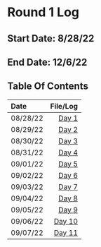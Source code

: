 # Round 1 Log

## Start Date: 8/28/22

## End Date: 12/6/22

## Table Of Contents
| Date     | File/Log                     |
|:---------|-----------------------------:|
| 08/28/22 | [Day 1](day01-20220828.md)   |
| 08/29/22 | [Day 2](day01-20220829.md)   |
| 08/30/22 | [Day 3](day03-20220830.md)   |
| 08/31/22 | [Day 4](day04-20220831.md)   |
| 09/01/22 | [Day 5](day05-20220901.md)   |
| 09/02/22 | [Day 6](day06-20220902.md)   |
| 09/03/22 | [Day 7](day07-20220903.md)   |   
| 09/04/22 | [Day 8](day08-20220904.md)   | 
| 09/05/22 | [Day 9](day07-20220905.md)   |
| 09/06/22 | [Day 10](day10-20220906.md)  |
| 09/07/22 | [Day 11](day11-20220907.md)  |
